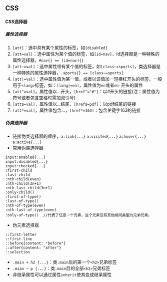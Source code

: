 ## CSS

#### CSS选择器

##### 属性选择器
1. `[att]`：选中具有某个属性的标签，如`[disabled]`
2. `[att=val]`：选中属性为某个值的标签，如`[id=nav]`，id选择器是一种特殊的属性选择器，`#nav{} == [id=nav]{}`
3. `[att~=val]`：选中属性带有某个值的标签，如`[class~=sports]`，类选择器是一种特殊的属性选择器，`.sports{} == [class~=sports]`
4. `[att|=val]`：选中属性值为某一值，或者以该值加一短横杠开头的标签，一般用于`<lang>`标签，如：`[lang|=en]`，属性值为`en`或者`en-`开头的属性
5. `[att^=val]`，属性值以…开头，`[href^="#"]`：以#开头的链接(注：属性值为符号或者包含空格时需加双引号)
6. `[att$=val]`，属性值以…结尾，`[href$=pdf]`：以pdf结尾的链接
7. `[att*=val]`，属性值包含…，`[href*=163]`：包含关键字163的链接

##### 伪类选择器
* 链接伪类选择器的顺序，`a:link{...}`  `a:visited{...}`  `a:hover{...}`  `a:active{...}`
* 常用伪类选择器  
```
input:enabled{...}
input:disabled{...}
input:checked{...}
:first-child
:last-child
:nth-child(even)
:nth-child(3n+1)
:nth-last-child(3n+1)
:only-child()
:first-of-type()
:last-of-type()
:nth-of-type(even)  
:nth-last-of-type(even)
:only-of-type()  //代表了任意一个元素，这个元素没有其他相同类型的兄弟元素。
```
* 伪元素选择器
```
::first-letter
::first-line
::before{content: "before"}
::after{content: "after"}
::selection
```
* `.main + h2 {...}`：类`.main`后的第一个`<h2>`兄弟标签
* `.mian ~ p {...}`：类`.main`后的全部`<h2>`兄弟标签
* 非继承属性可以通过属性`inherit`使其变成继承属性